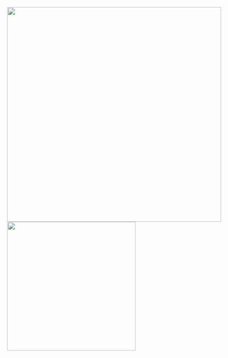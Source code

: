 <a href="https://github.com/anuraghazra/github-readme-stats">
  <img align="left" src="https://github-readme-stats.vercel.app/api?username=NicholasSheehan&count_private=true&show_icons=true&theme=radical" width="500px" />
</a>
<a href="https://github.com/anuraghazra/github-readme-stats">
  <img align="left" src="https://github-readme-stats.vercel.app/api/top-langs/?username=NicholasSheehan&theme=radical" width="300px" />
</a>
